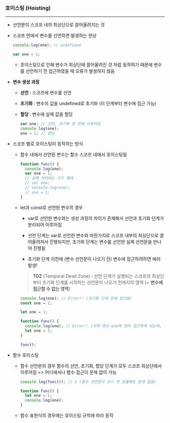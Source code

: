 ### 호이스팅 (Hoisting)

---

- 선언문이 스코프 내의 최상단으로 끌어올려지는 것

- 스코프 안에서 변수를 선언하면 발생하는 현상

  ```js
  console.log(one); // undefined

  var one = 1;
  ```

  - 호이스팅으로 인해 변수가 최상단에 끌어올려진 것 처럼 동작하기 때문에 변수를 선언하기 전 접근하였을 때 오류가 발생하지 않음

<div style="margin: 10px"></div>

- **변수 생성 과정**

  - **선언** : 스코프에 변수를 선언

  - **초기화** : 변수의 값을 undefined로 초기화 (이 단계부터 변수에 접근 가능)

  - **할당** : 변수에 실제 값을 할당

    ```js
    var one; // 선언, 초기화 한 번에 이루어짐
    console.log(one);
    one = 1; // 할당
    ```

- 스코프 별로 호이스팅이 동작하는 방식

  - 함수 내에서 선언된 변수는 함수 스코프 내에서 호이스팅됨

    ```js
    function func() {
      console.log(one);
      var one = 1;
      // 실제 처리되는 코드 형태
      // var one;
      // console.log(one);
      // one = 1;
    }
    ```

  - let과 const로 선언된 변수의 경우

    - var로 선언한 변수와는 생성 과정의 차이가 존재해서 선언과 초기화 단계가 분리되어 이루어짐

    - 선언 단계는 var로 선언한 변수와 마찬가지로 스코프 내부의 최상단으로 끌어올려져서 진행되지만, 초기화 단계는 변수를 선언한 실제 선언문을 만나야 진행됨

    - 초기화 단계 이전에 (변수 선언문이 나오기 전) 변수에 접근하려하면 에러 발생!

    > **TDZ** (Temporal Dead Zone) : 선언 단계가 실행되는 스코프의 최상단 부터 초기화 단계를 시작하는 선언문이 나오기 전까지의 영역 (= **변수에 접근할 수 없는 영역**)

    ```js
    console.log(one); // Error!! (초기화 단계 전에 접근함)
    const one = 1;
    ```

    ```js
    let one = 1;

    function func() {
      console.log(one); // Error!! (지역 변수 one에 먼저 접근하게 되는데, 선언문이 오기 전 TDZ 영역에서 접근했으므로 에러 발생)
      let one = 1;
    }

    func();
    ```

- 함수 호이스팅

  - 함수 선언문의 경우 함수의 선언, 초기화, 할당 단계가 모두 스코프 최상단에서 이루어짐 => 어디에서나 함수 접근이 문제 없이 가능

    ```js
    console.log(func()); // 1 (함수 선언문이 오기 전 호출해도 문제 없음)

    function func() {
      let one = 1;
      console.log(one);
    }
    ```

  - 함수 표현식의 경우에는 호이스팅 규칙에 따라 동작
